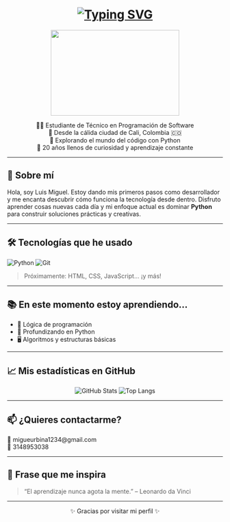 <h1 align="center"> <a href="https://git.io/typing-svg"><img src="https://readme-typing-svg.herokuapp.com?font=Fira+Code&pause=1000&color=B6F7A5&width=435&lines=%C2%A1Hola!+%F0%9F%91%8B+Soy+Luis+Miguel+Urbina+" alt="Typing SVG" /></a>
</h1>
<p align="center">
  <img width="300" height="200" src="https://i2.wp.com/www.bestworldevents.com/wp-content/uploads/2020/05/Hello-Gif.gif?resize=498%2C498">
</p>

<p align="center">
  🧑‍💻 Estudiante de Técnico en Programación de Software <br>
  📍 Desde la cálida ciudad de Cali, Colombia 🇨🇴 <br>
  🐍 Explorando el mundo del código con Python <br>
  🎂 20 años llenos de curiosidad y aprendizaje constante
</p>

---

## 🚀 Sobre mí

Hola, soy Luis Miguel. Estoy dando mis primeros pasos como desarrollador y me encanta descubrir cómo funciona la tecnología desde dentro. Disfruto aprender cosas nuevas cada día y mi enfoque actual es dominar **Python** para construir soluciones prácticas y creativas.

---

## 🛠️ Tecnologías que he usado

![Python](https://img.shields.io/badge/Python-3776AB?style=for-the-badge&logo=python&logoColor=white)
![Git](https://img.shields.io/badge/Git-F05032?style=for-the-badge&logo=git&logoColor=white)

> Próximamente: HTML, CSS, JavaScript... ¡y más!

---

## 📚 En este momento estoy aprendiendo...

- 🧠 Lógica de programación
- 🐍 Profundizando en Python
- 🖥️ Algoritmos y estructuras básicas

---

## 📈 Mis estadísticas en GitHub

<p align="center">
  <img src="https://github-readme-stats.vercel.app/api?username=Luismiguelurbina22&show_icons=true&theme=tokyonight" alt="GitHub Stats" />
  <img src="https://github-readme-stats.vercel.app/api/top-langs/?username=Luismiguelurbina22&layout=compact&theme=tokyonight" alt="Top Langs" />
</p>


---

## 📫 ¿Quieres contactarme?

<p>
  📧 migueurbina1234@gmail.com<br>
  📱 3148953038
</p>

---

## 🌱 Frase que me inspira

> “El aprendizaje nunca agota la mente.” – Leonardo da Vinci

---

<p align="center">
  ✨ Gracias por visitar mi perfil ✨
</p>

